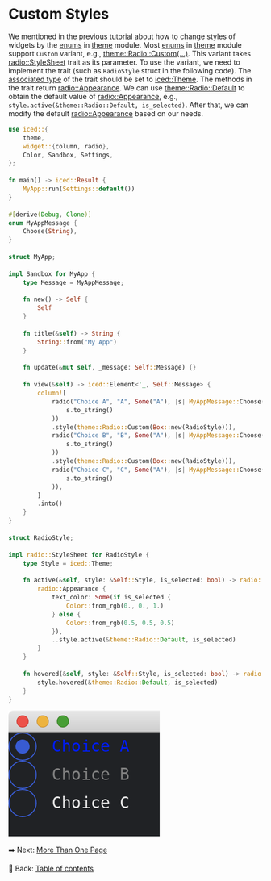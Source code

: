 # Custom Styles

We mentioned in the [previous tutorial](./changing_styles.md) about how to change styles of widgets by the [enums](https://doc.rust-lang.org/std/keyword.enum.html) in [theme](https://docs.iced.rs/iced/theme/index.html) module.
Most [enums](https://doc.rust-lang.org/std/keyword.enum.html) in [theme](https://docs.iced.rs/iced/theme/index.html) module support `Custom` variant, e.g., [theme::Radio::Custom(...)](https://docs.iced.rs/iced/theme/enum.Radio.html#variant.Custom).
This variant takes [radio::StyleSheet](https://docs.iced.rs/iced/widget/radio/trait.StyleSheet.html) trait as its parameter.
To use the variant, we need to implement the trait (such as `RadioStyle` struct in the following code).
The [associated type](https://doc.rust-lang.org/stable/book/ch19-03-advanced-traits.html#specifying-placeholder-types-in-trait-definitions-with-associated-types) of the trait should be set to [iced::Theme](https://docs.iced.rs/iced/enum.Theme.html).
The methods in the trait return [radio::Appearance](https://docs.iced.rs/iced/widget/radio/struct.Appearance.html).
We can use [theme::Radio::Default](https://docs.iced.rs/iced/theme/enum.Radio.html#variant.Default) to obtain the default value of [radio::Appearance](https://docs.iced.rs/iced/widget/radio/struct.Appearance.html), e.g., `style.active(&theme::Radio::Default, is_selected)`.
After that, we can modify the default [radio::Appearance](https://docs.iced.rs/iced/widget/radio/struct.Appearance.html) based on our needs.

```rust
use iced::{
    theme,
    widget::{column, radio},
    Color, Sandbox, Settings,
};

fn main() -> iced::Result {
    MyApp::run(Settings::default())
}

#[derive(Debug, Clone)]
enum MyAppMessage {
    Choose(String),
}

struct MyApp;

impl Sandbox for MyApp {
    type Message = MyAppMessage;

    fn new() -> Self {
        Self
    }

    fn title(&self) -> String {
        String::from("My App")
    }

    fn update(&mut self, _message: Self::Message) {}

    fn view(&self) -> iced::Element<'_, Self::Message> {
        column![
            radio("Choice A", "A", Some("A"), |s| MyAppMessage::Choose(
                s.to_string()
            ))
            .style(theme::Radio::Custom(Box::new(RadioStyle))),
            radio("Choice B", "B", Some("A"), |s| MyAppMessage::Choose(
                s.to_string()
            ))
            .style(theme::Radio::Custom(Box::new(RadioStyle))),
            radio("Choice C", "C", Some("A"), |s| MyAppMessage::Choose(
                s.to_string()
            )),
        ]
        .into()
    }
}

struct RadioStyle;

impl radio::StyleSheet for RadioStyle {
    type Style = iced::Theme;

    fn active(&self, style: &Self::Style, is_selected: bool) -> radio::Appearance {
        radio::Appearance {
            text_color: Some(if is_selected {
                Color::from_rgb(0., 0., 1.)
            } else {
                Color::from_rgb(0.5, 0.5, 0.5)
            }),
            ..style.active(&theme::Radio::Default, is_selected)
        }
    }

    fn hovered(&self, style: &Self::Style, is_selected: bool) -> radio::Appearance {
        style.hovered(&theme::Radio::Default, is_selected)
    }
}
```

![Custom styles](./pic/custom_styles.png)

:arrow_right:  Next: [More Than One Page](./more_than_one_page.md)

:blue_book: Back: [Table of contents](./../README.md)
